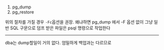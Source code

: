 1. pg_dump
2. pg_restore

위의 절차를 가질 경우 `-Fc`옵션을 권장.
왜냐하면 pg_dump 에서 -F 옵션 없이 그냥 일반 SQL 구문으로 덤프 받은 파일은 psql 명령으로 작업한다

---

dba는 dump할일이 거의 없다.
엄밀하게 백업과는 다르므로 

